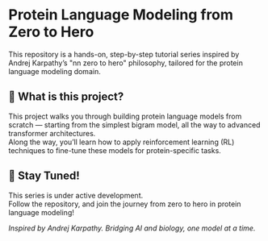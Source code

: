 # Protein Language Modeling from Zero to Hero

This repository is a hands-on, step-by-step tutorial series inspired by Andrej Karpathy’s "nn zero to hero" philosophy, tailored for the protein language modeling domain.

## 🚀 What is this project?

This project walks you through building protein language models from scratch — starting from the simplest bigram model, all the way to advanced transformer architectures.  
Along the way, you’ll learn how to apply reinforcement learning (RL) techniques to fine-tune these models for protein-specific tasks.

## 📖 Stay Tuned!

This series is under active development.  
Follow the repository, and join the journey from zero to hero in protein language modeling!


*Inspired by Andrej Karpathy. Bridging AI and biology, one model at a time.*